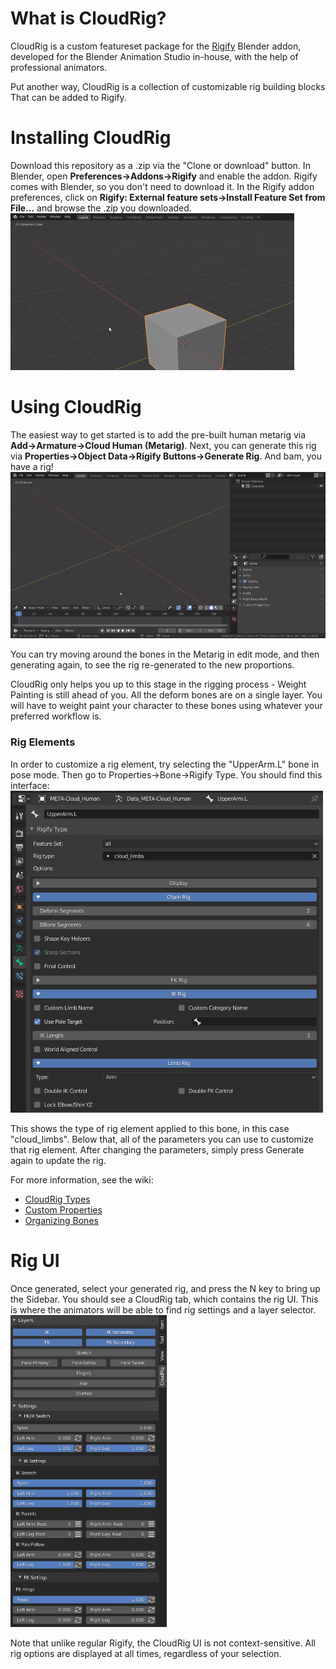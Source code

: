# What is CloudRig?
CloudRig is a custom featureset package for the [Rigify](https://docs.blender.org/manual/en/latest/addons/rigging/rigify/introduction.html) Blender addon, developed for the Blender Animation Studio in-house, with the help of professional animators.

Put another way, CloudRig is a collection of customizable rig building blocks That can be added to Rigify.

# Installing CloudRig
Download this repository as a .zip via the "Clone or download" button.
In Blender, open **Preferences->Addons->Rigify** and enable the addon. Rigify comes with Blender, so you don't need to download it.
In the Rigify addon preferences, click on **Rigify: External feature sets->Install Feature Set from File...** and browse the .zip you downloaded.  
![](featureset_load.gif)  

# Using CloudRig
The easiest way to get started is to add the pre-built human metarig via **Add->Armature->Cloud Human (Metarig)**.
Next, you can generate this rig via **Properties->Object Data->Rigify Buttons->Generate Rig**.
And bam, you have a rig!  
![](armature_generate.gif)  

You can try moving around the bones in the Metarig in edit mode, and then generating again, to see the rig re-generated to the new proportions.

CloudRig only helps you up to this stage in the rigging process - Weight Painting is still ahead of you. All the deform bones are on a single layer. You will have to weight paint your character to these bones using whatever your preferred workflow is.

### Rig Elements
In order to customize a rig element, try selecting the "UpperArm.L" bone in pose mode. Then go to Properties->Bone->Rigify Type. You should find this interface:  
<img src="rigify_type.png" width=500>  

This shows the type of rig element applied to this bone, in this case "cloud_limbs". Below that, all of the parameters you can use to customize that rig element. After changing the parameters, simply press Generate again to update the rig.

For more information, see the wiki:
- [CloudRig Types](../../../wiki/CloudRig-Types)
- [Custom Properties](../../../wiki/Custom-Properties)
- [Organizing Bones](../../../wiki/Organizing-Bones)

# Rig UI
Once generated, select your generated rig, and press the N key to bring up the Sidebar. You should see a CloudRig tab, which contains the rig UI. This is where the animators will be able to find rig settings and a layer selector.  
<img src="rig_ui.png" width=250>  

Note that unlike regular Rigify, the CloudRig UI is not context-sensitive. All rig options are displayed at all times, regardless of your selection.